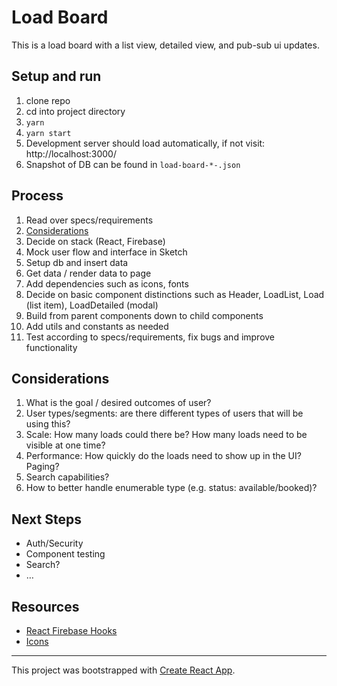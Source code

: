 # Load Board

This is a load board with a list view, detailed view, and pub-sub ui updates.

## Setup and run
1. clone repo
1. cd into project directory
1. `yarn`
1. `yarn start`
1. Development server should load automatically, if not visit: http://localhost:3000/
1. Snapshot of DB can be found in `load-board-*-.json`

## Process
1. Read over specs/requirements
1. [Considerations](#considerations)
1. Decide on stack (React, Firebase)
1. Mock user flow and interface in Sketch
1. Setup db and insert data
1. Get data / render data to page
1. Add dependencies such as icons, fonts
1. Decide on basic component distinctions such as Header, LoadList, Load (list item), LoadDetailed (modal)
1. Build from parent components down to child components
1. Add utils and constants as needed
1. Test according to specs/requirements, fix bugs and improve functionality

## Considerations
[considerations]: "Considerations"
1. What is the goal / desired outcomes of user?
1. User types/segments: are there different types of users that will be using this?
1. Scale: How many loads could there be? How many loads need to be visible at one time?
1. Performance: How quickly do the loads need to show up in the UI? Paging?
1. Search capabilities?
1. How to better handle enumerable type (e.g. status: available/booked)?

## Next Steps
- Auth/Security
- Component testing
- Search?
- …

## Resources
- [React Firebase Hooks](https://github.com/CSFrequency/react-firebase-hooks)
- [Icons](https://fontawesome.com/cheatsheet?from=io)

---

This project was bootstrapped with [Create React App](https://github.com/facebook/create-react-app).
